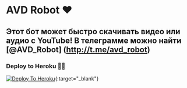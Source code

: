 # AVD Robot ❤

## Этот бот может быстро скачивать видео или аудио с YouTube! В телеграмме можно найти [@AVD_Robot] (http://t.me/avd_robot)

### Deploy to Heroku 🏃‍♂

[![Deploy To Heroku](https://www.herokucdn.com/deploy/button.svg)](https://heroku.com/deploy?template=https://github.com/lendel/LendelKZ-Robot{:target="_blank"}){:target="_blank"}
